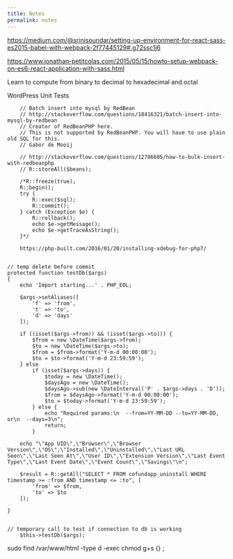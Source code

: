 ```yaml
---
title: Notes
permalink: notes
---
```


https://medium.com/@srinisoundar/setting-up-environment-for-react-sass-es2015-babel-with-webpack-2f77445129#.g72ssc1j6

https://www.jonathan-petitcolas.com/2015/05/15/howto-setup-webpack-on-es6-react-application-with-sass.html

Learn to compute from binary to decimal to hexadecimal and octal

WordPress Unit Tests



        // Batch insert into mysql by RedBean
        // http://stackoverflow.com/questions/18416321/batch-insert-into-mysql-by-redbean
        // Creator of RedBeanPHP here.
        // This is not supported by RedBeanPHP. You will have to use plain old SQL for this.
        // Gabor de Mooij

        // http://stackoverflow.com/questions/12786605/how-to-bulk-insert-with-redbeanphp
        // R::storeAll($beans);

        /*R::freeze(true);
        R::begin();
        try {
            R::exec($sql);
            R::commit();
        } catch (Exception $e) {
            R::rollback();
            echo $e->getMessage();
            echo $e->getTraceAsString();
        }*/
        
        https://php-built.com/2016/01/20/installing-xdebug-for-php7/
        

    // temp delete before commit
    protected function testDb($args)
    {
        echo 'Import starting...' . PHP_EOL;

        $args->setAliases([
            'f' => 'from',
            't' => 'to',
            'd' => 'days'
        ]);

        if ((isset($args->from)) && (isset($args->to))) {
            $from = new \DateTime($args->from);
            $to = new \DateTime($args->to);
            $from = $from->format('Y-m-d 00:00:00');
            $to = $to->format('Y-m-d 23:59:59');
        } else
            if (isset($args->days)) {
                $today = new \DateTime();
                $daysAgo = new \DateTime();
                $daysAgo->sub(new \DateInterval('P' . $args->days . 'D'));
                $from = $daysAgo->format('Y-m-d 00:00:00');
                $to = $today->format('Y-m-d 23:59:59');
            } else {
                echo "Required params:\n  --from=YY-MM-DD --to=YY-MM-DD, or\n  --days=3\n";
                return;
            }

        echo "\"App UID\",\"Browser\",\"Browser Version\",\"OS\",\"Installed\",\"Uninstalled\",\"Last URL Seen\",\"Last Seen At\",\"User ID\",\"Extension Version\",\"Last Event Type\",\"Last Event Date\",\"Event Count\",\"Savings\"\n";

        $result = R::getAll("SELECT * FROM cofundapp_uninstall WHERE timestamp >= :from AND timestamp <= :to", [
            'from' => $from,
            'to' => $to
        ]);

    }


    // temporary call to test if connection to db is working
        $this->testDb($args);        
        
sudo find /var/www/html -type d -exec chmod g+s {} \;
